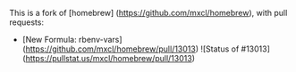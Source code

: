 This is a fork of [homebrew] (https://github.com/mxcl/homebrew), with pull requests:

* [New Formula: rbenv-vars] (https://github.com/mxcl/homebrew/pull/13013) ![Status of #13013] (https://pullstat.us/mxcl/homebrew/pull/13013)
